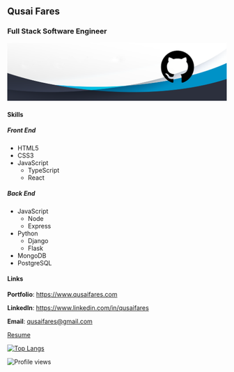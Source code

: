## Qusai Fares

### Full Stack Software Engineer

![Full Stack Software Engineer](images/banner.png)

#### Skills

##### Front End

- HTML5
- CSS3
- JavaScript
  - TypeScript
  - React

##### Back End

- JavaScript
  - Node
  - Express
- Python
  - Django
  - Flask
- MongoDB
- PostgreSQL

#### Links

**Portfolio**: https://www.qusaifares.com

**LinkedIn**: https://www.linkedin.com/in/qusaifares

**Email**: qusaifares@gmail.com

[Resume](https://qusaifares.com/docs/QusaiFares-SoftwareEngineer-Resume.pdf)


[![Top Langs](https://github-readme-stats.vercel.app/api/top-langs/?username=qusaifares)](https://github.com/anuraghazra/github-readme-stats)

![Profile views](https://gpvc.arturio.dev/qusaifares)
